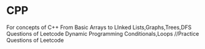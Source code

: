 # CPP
For concepts  of C++
From Basic Arrays to LInked Lists,Graphs,Trees,DFS
Questions of Leetcode
Dynamic Programming
Conditionals,Loops
//Practice Questions of Leetcode
